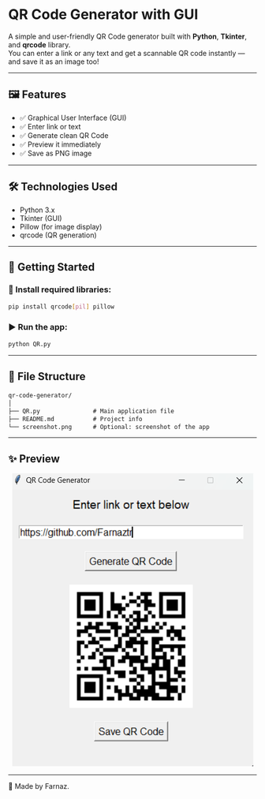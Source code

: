 # QR Code Generator with GUI

A simple and user-friendly QR Code generator built with **Python**, **Tkinter**, and **qrcode** library.  
You can enter a link or any text and get a scannable QR code instantly — and save it as an image too!

---

## 🖼️ Features

- ✅ Graphical User Interface (GUI)
- ✅ Enter link or text
- ✅ Generate clean QR Code
- ✅ Preview it immediately
- ✅ Save as PNG image

---

## 🛠️ Technologies Used

- Python 3.x
- Tkinter (GUI)
- Pillow (for image display)
- qrcode (QR generation)

---

## 🚀 Getting Started

### 🔧 Install required libraries:

```bash
pip install qrcode[pil] pillow
```

### ▶️ Run the app:

```bash
python QR.py
```

---

## 📂 File Structure

```
qr-code-generator/
│
├── QR.py               # Main application file
├── README.md           # Project info
└── screenshot.png      # Optional: screenshot of the app
```

---

## ✨ Preview

<p align="center">
  <img src="Screenshot 2025-06-14 070026.png" alt="QR App"/>
</p>

---

🖤 Made by Farnaz.


